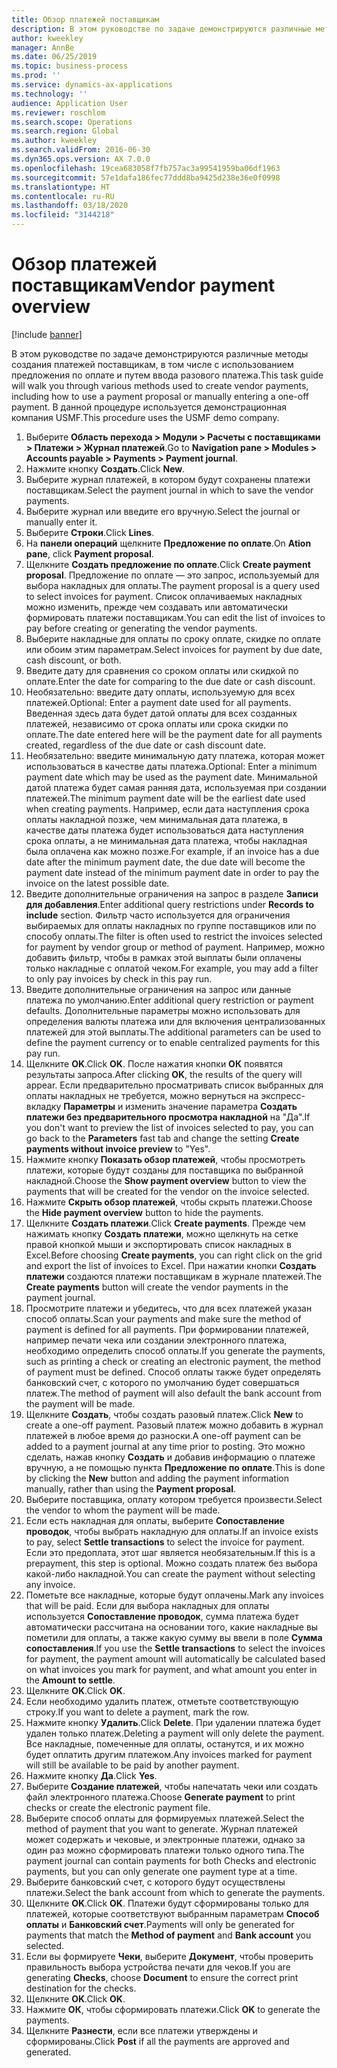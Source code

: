 ```yaml
---
title: Обзор платежей поставщикам
description: В этом руководстве по задаче демонстрируются различные методы создания платежей поставщикам, в том числе с использованием предложения по оплате и путем ввода разового платежа.
author: kweekley
manager: AnnBe
ms.date: 06/25/2019
ms.topic: business-process
ms.prod: ''
ms.service: dynamics-ax-applications
ms.technology: ''
audience: Application User
ms.reviewer: roschlom
ms.search.scope: Operations
ms.search.region: Global
ms.author: kweekley
ms.search.validFrom: 2016-06-30
ms.dyn365.ops.version: AX 7.0.0
ms.openlocfilehash: 19cea683058f7fb757ac3a99541959ba06df1963
ms.sourcegitcommit: 57e1dafa186fec77ddd8ba9425d238e36e0f0998
ms.translationtype: HT
ms.contentlocale: ru-RU
ms.lasthandoff: 03/18/2020
ms.locfileid: "3144218"
---
```

# <a name="vendor-payment-overview"></a><span data-ttu-id="b82ab-103">Обзор платежей поставщикам</span><span class="sxs-lookup"><span data-stu-id="b82ab-103">Vendor payment overview</span></span>

[!include [banner](../../includes/banner.md)]

<span data-ttu-id="b82ab-104">В этом руководстве по задаче демонстрируются различные методы создания платежей поставщикам, в том числе с использованием предложения по оплате и путем ввода разового платежа.</span><span class="sxs-lookup"><span data-stu-id="b82ab-104">This task guide will walk you through various methods used to create vendor payments, including how to use a payment proposal or manually entering a one-off payment.</span></span> <span data-ttu-id="b82ab-105">В данной процедуре используется демонстрационная компания USMF.</span><span class="sxs-lookup"><span data-stu-id="b82ab-105">This procedure uses the USMF demo company.</span></span>

1. <span data-ttu-id="b82ab-106">Выберите **Область перехода > Модули > Расчеты с поставщиками > Платежи > Журнал платежей**.</span><span class="sxs-lookup"><span data-stu-id="b82ab-106">Go to **Navigation pane > Modules > Accounts payable > Payments > Payment journal**.</span></span>
2. <span data-ttu-id="b82ab-107">Нажмите кнопку **Создать**.</span><span class="sxs-lookup"><span data-stu-id="b82ab-107">Click **New**.</span></span>
3. <span data-ttu-id="b82ab-108">Выберите журнал платежей, в котором будут сохранены платежи поставщикам.</span><span class="sxs-lookup"><span data-stu-id="b82ab-108">Select the payment journal in which to save the vendor payments.</span></span> 
4. <span data-ttu-id="b82ab-109">Выберите журнал или введите его вручную.</span><span class="sxs-lookup"><span data-stu-id="b82ab-109">Select the journal or manually enter it.</span></span>
5. <span data-ttu-id="b82ab-110">Выберите **Строки**.</span><span class="sxs-lookup"><span data-stu-id="b82ab-110">Click **Lines**.</span></span>
6. <span data-ttu-id="b82ab-111">На **панели операций** щелкните **Предложение по оплате**.</span><span class="sxs-lookup"><span data-stu-id="b82ab-111">On **Ation pane**, click **Payment proposal**.</span></span>
7. <span data-ttu-id="b82ab-112">Щелкните **Создать предложение по оплате**.</span><span class="sxs-lookup"><span data-stu-id="b82ab-112">Click **Create payment proposal**.</span></span> <span data-ttu-id="b82ab-113">Предложение по оплате — это запрос, используемый для выбора накладных для оплаты.</span><span class="sxs-lookup"><span data-stu-id="b82ab-113">The payment proposal is a query used to select invoices for payment.</span></span> <span data-ttu-id="b82ab-114">Список оплачиваемых накладных можно изменить, прежде чем создавать или автоматически формировать платежи поставщикам.</span><span class="sxs-lookup"><span data-stu-id="b82ab-114">You can edit the list of invoices to pay before creating or generating the vendor payments.</span></span>
8. <span data-ttu-id="b82ab-115">Выберите накладные для оплаты по сроку оплате, скидке по оплате или обоим этим параметрам.</span><span class="sxs-lookup"><span data-stu-id="b82ab-115">Select invoices for payment by due date, cash discount, or both.</span></span> 
9. <span data-ttu-id="b82ab-116">Введите дату для сравнения со сроком оплаты или скидкой по оплате.</span><span class="sxs-lookup"><span data-stu-id="b82ab-116">Enter the date for comparing to the due date or cash discount.</span></span> 
10. <span data-ttu-id="b82ab-117">Необязательно: введите дату оплаты, используемую для всех платежей.</span><span class="sxs-lookup"><span data-stu-id="b82ab-117">Optional: Enter a payment date used for all payments.</span></span> <span data-ttu-id="b82ab-118">Введенная здесь дата будет датой оплаты для всех созданных платежей, независимо от срока оплаты или срока скидки по оплате.</span><span class="sxs-lookup"><span data-stu-id="b82ab-118">The date entered here will be the payment date for all payments created, regardless of the due date or cash discount date.</span></span>  
11. <span data-ttu-id="b82ab-119">Необязательно: введите минимальную дату платежа, которая может использоваться в качестве даты платежа.</span><span class="sxs-lookup"><span data-stu-id="b82ab-119">Optional: Enter a minimum payment date which may be used as the payment date.</span></span> <span data-ttu-id="b82ab-120">Минимальной датой платежа будет самая ранняя дата, используемая при создании платежей.</span><span class="sxs-lookup"><span data-stu-id="b82ab-120">The minimum payment date will be the earliest date used when creating payments.</span></span> <span data-ttu-id="b82ab-121">Например, если дата наступления срока оплаты накладной позже, чем минимальная дата платежа, в качестве даты платежа будет использоваться дата наступления срока оплаты, а не минимальная дата платежа, чтобы накладная была оплачена как можно позже.</span><span class="sxs-lookup"><span data-stu-id="b82ab-121">For example, if an invoice has a due date after the minimum payment date, the due date will become the payment date instead of the minimum payment date in order to pay the invoice on the latest possible date.</span></span>
12. <span data-ttu-id="b82ab-122">Введите дополнительные ограничения на запрос в разделе **Записи для добавления**.</span><span class="sxs-lookup"><span data-stu-id="b82ab-122">Enter additional query restrictions under **Records to include** section.</span></span> <span data-ttu-id="b82ab-123">Фильтр часто используется для ограничения выбираемых для оплаты накладных по группе поставщиков или по способу оплаты.</span><span class="sxs-lookup"><span data-stu-id="b82ab-123">The filter is often used to restrict the invoices selected for payment by vendor group or method of payment.</span></span> <span data-ttu-id="b82ab-124">Например, можно добавить фильтр, чтобы в рамках этой выплаты были оплачены только накладные с оплатой чеком.</span><span class="sxs-lookup"><span data-stu-id="b82ab-124">For example, you may add a filter to only pay invoices by check in this pay run.</span></span>
13. <span data-ttu-id="b82ab-125">Введите дополнительные ограничения на запрос или данные платежа по умолчанию.</span><span class="sxs-lookup"><span data-stu-id="b82ab-125">Enter additional query restriction or payment defaults.</span></span> <span data-ttu-id="b82ab-126">Дополнительные параметры можно использовать для определения валюты платежа или для включения централизованных платежей для этой выплаты.</span><span class="sxs-lookup"><span data-stu-id="b82ab-126">The additional parameters can be used to define the payment currency or to enable centralized payments for this pay run.</span></span>  
14. <span data-ttu-id="b82ab-127">Щелкните **OK**.</span><span class="sxs-lookup"><span data-stu-id="b82ab-127">Click **OK**.</span></span> <span data-ttu-id="b82ab-128">После нажатия кнопки **ОК** появятся результаты запроса.</span><span class="sxs-lookup"><span data-stu-id="b82ab-128">After clicking **OK**, the results of the query will appear.</span></span> <span data-ttu-id="b82ab-129">Если предварительно просматривать список выбранных для оплаты накладных не требуется, можно вернуться на экспресс-вкладку **Параметры** и изменить значение параметра **Создать платежи без предварительного просмотра накладной** на "Да".</span><span class="sxs-lookup"><span data-stu-id="b82ab-129">If you don't want to preview the list of invoices selected to pay, you can go back to the **Parameters** fast tab and change the setting **Create payments without invoice preview** to "Yes".</span></span>  
15. <span data-ttu-id="b82ab-130">Нажмите кнопку **Показать обзор платежей**, чтобы просмотреть платежи, которые будут созданы для поставщика по выбранной накладной.</span><span class="sxs-lookup"><span data-stu-id="b82ab-130">Choose the **Show payment overview** button to view the payments that will be created for the vendor on the invoice selected.</span></span>
16. <span data-ttu-id="b82ab-131">Нажмите **Скрыть обзор платежей**, чтобы скрыть платежи.</span><span class="sxs-lookup"><span data-stu-id="b82ab-131">Choose the **Hide payment overview** button to hide the payments.</span></span> 
17. <span data-ttu-id="b82ab-132">Щелкните **Создать платежи**.</span><span class="sxs-lookup"><span data-stu-id="b82ab-132">Click **Create payments**.</span></span> <span data-ttu-id="b82ab-133">Прежде чем нажимать кнопку **Создать платежи**, можно щелкнуть на сетке правой кнопкой мыши и экспортировать список накладных в Excel.</span><span class="sxs-lookup"><span data-stu-id="b82ab-133">Before choosing **Create payments**, you can right click on the grid and export the list of invoices to Excel.</span></span> <span data-ttu-id="b82ab-134">При нажатии кнопки **Создать платежи** создаются платежи поставщикам в журнале платежей.</span><span class="sxs-lookup"><span data-stu-id="b82ab-134">The **Create payments** button will create the vendor payments in the payment journal.</span></span>  
18. <span data-ttu-id="b82ab-135">Просмотрите платежи и убедитесь, что для всех платежей указан способ оплаты.</span><span class="sxs-lookup"><span data-stu-id="b82ab-135">Scan your payments and make sure the method of payment is defined for all payments.</span></span> <span data-ttu-id="b82ab-136">При формировании платежей, например печати чека или создании электронного платежа, необходимо определить способ оплаты.</span><span class="sxs-lookup"><span data-stu-id="b82ab-136">If you generate the payments, such as printing a check or creating an electronic payment, the method of payment must be defined.</span></span> <span data-ttu-id="b82ab-137">Способ оплаты также будет определять банковский счет, с которого по умолчанию будет совершаться платеж.</span><span class="sxs-lookup"><span data-stu-id="b82ab-137">The method of payment will also default the bank account from the payment will be made.</span></span>  
19. <span data-ttu-id="b82ab-138">Щелкните **Создать**, чтобы создать разовый платеж.</span><span class="sxs-lookup"><span data-stu-id="b82ab-138">Click **New** to create a one-off payment.</span></span> <span data-ttu-id="b82ab-139">Разовый платеж можно добавить в журнал платежей в любое время до разноски.</span><span class="sxs-lookup"><span data-stu-id="b82ab-139">A one-off payment can be added to a payment journal at any time prior to posting.</span></span> <span data-ttu-id="b82ab-140">Это можно сделать, нажав кнопку **Создать** и добавив информацию о платеже вручную, а не помощью пункта **Предложение по оплате**.</span><span class="sxs-lookup"><span data-stu-id="b82ab-140">This is done by clicking the **New** button and adding the payment information manually, rather than using the **Payment proposal**.</span></span>  
20. <span data-ttu-id="b82ab-141">Выберите поставщика, оплату котором требуется произвести.</span><span class="sxs-lookup"><span data-stu-id="b82ab-141">Select the vendor to whom the payment will be made.</span></span>
21. <span data-ttu-id="b82ab-142">Если есть накладная для оплаты, выберите **Сопоставление проводок**, чтобы выбрать накладную для оплаты.</span><span class="sxs-lookup"><span data-stu-id="b82ab-142">If an invoice exists to pay, select **Settle transactions** to select the invoice for payment.</span></span> <span data-ttu-id="b82ab-143">Если это предоплата, этот шаг является необязательным.</span><span class="sxs-lookup"><span data-stu-id="b82ab-143">If this is a prepayment, this step is optional.</span></span> <span data-ttu-id="b82ab-144">Можно создать платеж без выбора какой-либо накладной.</span><span class="sxs-lookup"><span data-stu-id="b82ab-144">You can create the payment without selecting any invoice.</span></span> 
22. <span data-ttu-id="b82ab-145">Пометьте все накладные, которые будут оплачены.</span><span class="sxs-lookup"><span data-stu-id="b82ab-145">Mark any invoices that will be paid.</span></span> <span data-ttu-id="b82ab-146">Если для выбора накладных для оплаты используется **Сопоставление проводок**, сумма платежа будет автоматически рассчитана на основании того, какие накладные вы пометили для оплаты, а также какую сумму вы ввели в поле **Сумма сопоставления**.</span><span class="sxs-lookup"><span data-stu-id="b82ab-146">If you use the **Settle transactions** to select the invoices for payment, the payment amount will automatically be calculated based on what invoices you mark for payment, and what amount you enter in the **Amount to settle**.</span></span>
23. <span data-ttu-id="b82ab-147">Щелкните **OK**.</span><span class="sxs-lookup"><span data-stu-id="b82ab-147">Click **OK**.</span></span>
24. <span data-ttu-id="b82ab-148">Если необходимо удалить платеж, отметьте соответствующую строку.</span><span class="sxs-lookup"><span data-stu-id="b82ab-148">If you want to delete a payment, mark the row.</span></span>
25. <span data-ttu-id="b82ab-149">Нажмите кнопку **Удалить**.</span><span class="sxs-lookup"><span data-stu-id="b82ab-149">Click **Delete**.</span></span> <span data-ttu-id="b82ab-150">При удалении платежа будет удален только платеж.</span><span class="sxs-lookup"><span data-stu-id="b82ab-150">Deleting a payment will only delete the payment.</span></span> <span data-ttu-id="b82ab-151">Все накладные, помеченные для оплаты, останутся, и их можно будет оплатить другим платежом.</span><span class="sxs-lookup"><span data-stu-id="b82ab-151">Any invoices marked for payment will still be available to be paid by another payment.</span></span>
26. <span data-ttu-id="b82ab-152">Нажмите кнопку **Да**.</span><span class="sxs-lookup"><span data-stu-id="b82ab-152">Click **Yes**.</span></span>
27. <span data-ttu-id="b82ab-153">Выберите **Создание платежей**, чтобы напечатать чеки или создать файл электронного платежа.</span><span class="sxs-lookup"><span data-stu-id="b82ab-153">Choose **Generate payment** to print checks or create the electronic payment file.</span></span>
28. <span data-ttu-id="b82ab-154">Выберите способ оплаты для формируемых платежей.</span><span class="sxs-lookup"><span data-stu-id="b82ab-154">Select the method of payment that you want to generate.</span></span> <span data-ttu-id="b82ab-155">Журнал платежей может содержать и чековые, и электронные платежи, однако за один раз можно сформировать платежи только одного типа.</span><span class="sxs-lookup"><span data-stu-id="b82ab-155">The payment journal can contain payments for both Checks and electronic payments, but you can only generate one payment type at a time.</span></span>
29. <span data-ttu-id="b82ab-156">Выберите банковский счет, с которого будут осуществлены платежи.</span><span class="sxs-lookup"><span data-stu-id="b82ab-156">Select the bank account from which to generate the payments.</span></span>
30. <span data-ttu-id="b82ab-157">Щелкните **OK**.</span><span class="sxs-lookup"><span data-stu-id="b82ab-157">Click **OK**.</span></span> <span data-ttu-id="b82ab-158">Платежи будут сформированы только для платежей, которые соответствуют выбранным параметрам **Способ оплаты** и **Банковский счет**.</span><span class="sxs-lookup"><span data-stu-id="b82ab-158">Payments will only be generated for payments that match the **Method of payment** and **Bank account** you selected.</span></span>
31. <span data-ttu-id="b82ab-159">Если вы формируете **Чеки**, выберите **Документ**, чтобы проверить правильность выбора устройства печати для чеков.</span><span class="sxs-lookup"><span data-stu-id="b82ab-159">If you are generating **Checks**, choose **Document** to ensure the correct print destination for the checks.</span></span>
32. <span data-ttu-id="b82ab-160">Щелкните **OK**.</span><span class="sxs-lookup"><span data-stu-id="b82ab-160">Click **OK**.</span></span>
33. <span data-ttu-id="b82ab-161">Нажмите **ОК**, чтобы сформировать платежи.</span><span class="sxs-lookup"><span data-stu-id="b82ab-161">Click **OK** to generate the payments.</span></span>
34. <span data-ttu-id="b82ab-162">Щелкните **Разнести**, если все платежи утверждены и сформированы.</span><span class="sxs-lookup"><span data-stu-id="b82ab-162">Click **Post** if all the payments are approved and generated.</span></span> 

